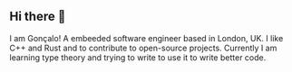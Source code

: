 ## Hi there 👋

I am Gonçalo! A embeeded software engineer based in London, UK.
I like C++ and Rust and to contribute to open-source projects. 
Currently I am learning type theory and trying to write to use it to write better code.
